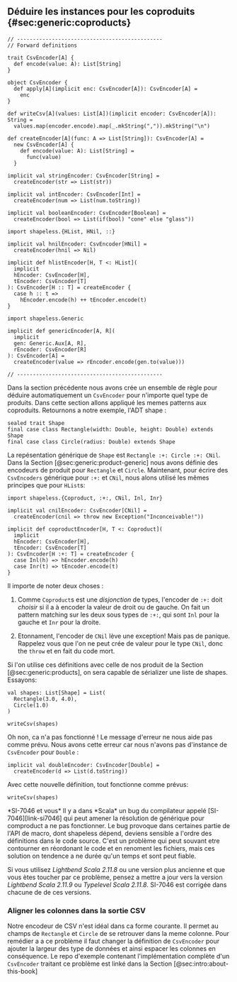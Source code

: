 ## Déduire les instances pour les coproduits {#sec:generic:coproducts}

```tut:book:invisible
// ----------------------------------------------
// Forward definitions

trait CsvEncoder[A] {
  def encode(value: A): List[String]
}

object CsvEncoder {
  def apply[A](implicit enc: CsvEncoder[A]): CsvEncoder[A] =
    enc
}

def writeCsv[A](values: List[A])(implicit encoder: CsvEncoder[A]): String =
  values.map(encoder.encode).map(_.mkString(",")).mkString("\n")

def createEncoder[A](func: A => List[String]): CsvEncoder[A] =
  new CsvEncoder[A] {
    def encode(value: A): List[String] =
      func(value)
  }

implicit val stringEncoder: CsvEncoder[String] =
  createEncoder(str => List(str))

implicit val intEncoder: CsvEncoder[Int] =
  createEncoder(num => List(num.toString))

implicit val booleanEncoder: CsvEncoder[Boolean] =
  createEncoder(bool => List(if(bool) "cone" else "glass"))

import shapeless.{HList, HNil, ::}

implicit val hnilEncoder: CsvEncoder[HNil] =
  createEncoder(hnil => Nil)

implicit def hlistEncoder[H, T <: HList](
  implicit
  hEncoder: CsvEncoder[H],
  tEncoder: CsvEncoder[T]
): CsvEncoder[H :: T] = createEncoder {
  case h :: t =>
    hEncoder.encode(h) ++ tEncoder.encode(t)
}

import shapeless.Generic

implicit def genericEncoder[A, R](
  implicit
  gen: Generic.Aux[A, R],
  rEncoder: CsvEncoder[R]
): CsvEncoder[A] =
  createEncoder(value => rEncoder.encode(gen.to(value)))

// ----------------------------------------------
```
Dans la section précédente nous avons crée un ensemble de règle
pour déduire automatiquement un `CsvEncoder` pour n'importe quel type de produits.
Dans cette section allons appliqué les memes patterns aux coproduits.
Retournons a notre exemple, l'ADT shape :

```tut:book:silent
sealed trait Shape
final case class Rectangle(width: Double, height: Double) extends Shape
final case class Circle(radius: Double) extends Shape
```

La repésentation générique de `Shape` est
`Rectangle :+: Circle :+: CNil`.
Dans la Section [@sec:generic:product-generic]
nous avons définie des encodeurs de produit pour `Rectangle` et `Circle`.
Maintenant, pour écrire des `CsvEncoders` générique pour `:+:` et `CNil`,
nous alons utilisé les mêmes principes que pour `HList`s:

```tut:book:silent
import shapeless.{Coproduct, :+:, CNil, Inl, Inr}

implicit val cnilEncoder: CsvEncoder[CNil] =
  createEncoder(cnil => throw new Exception("Inconceivable!"))

implicit def coproductEncoder[H, T <: Coproduct](
  implicit
  hEncoder: CsvEncoder[H],
  tEncoder: CsvEncoder[T]
): CsvEncoder[H :+: T] = createEncoder {
  case Inl(h) => hEncoder.encode(h)
  case Inr(t) => tEncoder.encode(t)
}
```

Il importe de noter deux choses :

 1. Comme `Coproduct`s est une *disjonction* de types,
    l'encoder de `:+:` doit *choisir*
    si il a à encoder la valeur de droit ou de gauche.
    On fait un pattern matching sur les deux sous types de `:+:`,
    qui sont `Inl` pour la gauche et `Inr` pour la droite.

 2. Etonnament, l'encoder de `CNil` lève une exception!
    Mais pas de panique.
    Rappelez vous que l'on ne peut
    crée de valeur pour le type `CNil`,
    donc the `throw` et en fait du code mort.

Si l'on utilise ces définitions avec celle de nos produit de la Section [@sec:generic:products],
on sera capable de sérializer une liste de shapes.
Essayons:

```tut:book:silent
val shapes: List[Shape] = List(
  Rectangle(3.0, 4.0),
  Circle(1.0)
)
```

```tut:book:fail
writeCsv(shapes)
```

Oh non, ca n'a pas fonctionné !
Le message d'erreur ne nous aide pas comme prévu.
Nous avons cette erreur car nous n'avons
pas d'instance de `CsvEncoder` pour `Double` :

```tut:book:silent
implicit val doubleEncoder: CsvEncoder[Double] =
  createEncoder(d => List(d.toString))
```

Avec cette nouvelle définition, tout fonctionne comme prévus:

```tut:book
writeCsv(shapes)
```

<div class="callout callout-warning">
  *SI-7046 et vous*
  Il y a dans *Scala* un bug du compilateur appelé [SI-7046][link-si7046]
  qui peut amener la résolution de générique pour comproduct a ne pas fonctionner.
  Le bug provoque dans certaines partie de l'API de macro,
  dont shapeless dépend, deviens sensible a l'ordre
  des définitions dans le code source.
  C'est un problème qui peut souvant etre contourner
  en réordonant le code et en renoment les fichiers,
  mais ces solution on tendence a ne durée qu'un temps
  et sont peut fiable.

  Si vous utilisez *Lightbend Scala 2.11.8* ou une version plus ancienne
  et que vous ètes toucher par ce problème, pensez a mettre a jour
  vers la version *Lightbend Scala 2.11.9* ou *Typelevel Scala 2.11.8*.
  SI-7046 est corrigée dans chacune de de ces versions.
</div>

### Aligner les colonnes dans la sortie CSV

Notre encodeur de CSV n'est idéal dans ca forme courante.
Il permet au champs de `Rectangle` et `Circle`
de se retrouver dans la meme colonne.
Pour remédier a a ce problème il faut changer
la définition de `CsvEncoder`
pour ajouter la largeur des type de données et ainsi
espacer les colonnes en conséquence.
Le repo d'exemple contenant
l'implémentation complète d'un `CsvEncoder`
traitant ce problème est
linké dans la Section [@sec:intro:about-this-book]
